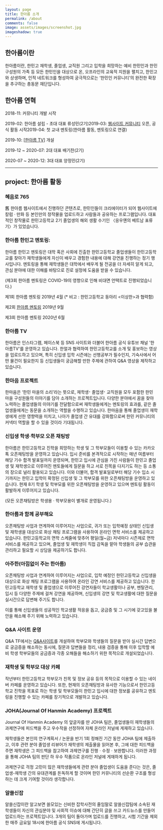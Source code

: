 ```yaml
---
layout: page
title: 한아름 소개
permalink: /about
comments: false
image: assets/images/screenshot.jpg
imageshadow: true
---
```


## 한아름이란

한아름이란, 한민고 재학생, 졸업생, 교직원 그리고 입학을 희망하는 예비 한민인과 한민 구성원의 가족 등 모든 한민인을 대상으로 온, 오프라인의 교육적 지원을 펼치고, 한민고와 상생하며, 인적 네트워크를 형성하여 궁극적으로는 ‘한민인 커뮤니티’의 완전한 확장을 추구하는 총동문 재단입니다.
## **한아름 연혁**

2018-11: 커뮤니티 개발 시작

2019-02: 한아름 설립 - 초대 대표 류성민(2기)2019-03: [웹사이트 커뮤니티](http://www.hanalum.kr) 오픈, 공식 활동 시작2019-04: 첫 교내 멘토링(한아름 활동, 멘토링으로 연결)

2019-10: [[한아름 TV](https://www.youtube.com/channel/UCreDKYaD9FakIAFEop8EddA/videos)] 개설

2019-12 ~ 2020-07: 2대 대표 배기찬(2기)

2020-07 ~ 2020-12: 3대 대표 양정민(2기)

---

## **project: 한아름 활동**

### 혜음로 765

舊 한아름 웹사이트에서 진행하던 콘텐츠로, 한민인들이 크리에이터가 되어 웹사이트에 칼럼 · 만화 등 본인만의 창작물을 업로드하고 사람들과 공유하는 프로그램입니다. 대표적인 창작물로 한민고등학교 2기 졸업생의 해외 생활 수기인 〈응우옌의 베트남 표류기〉가 있었습니다.

### 한아름 한민고 멘토링:

한아름 한민고 멘토링은 대학 혹은 사회에 진출한 한민고등학교 졸업생들이 한민고등학교를 찾아가 재학생들에게 자신이 배우고 경험한 내용에 대해 강연을 진행하는 정기 행사입니다. 멘토링을 통해 재학생들은 대학에서 배우게 될 전공을 더 자세히 알게 되고, 관심 분야에 대한 이해를 바탕으로 진로 설정에 도움을 받을 수 있습니다.

(제3회 한아름 멘토링은 COVID-19의 영향으로 인해 비대면 언택트로 진행되었습니다.)

제1회 한아름 멘토링 2019년 4월 (* 비고 : 한민고등학교 동아리 <이상한>과 협력함)

제2회 [한아름 멘토링](https://www.instagram.com/p/B17aMRel_ib/) 2019년 9월 

제3회 한아름 멘토링 2020년 6월

### 한아름 TV

한아름은 인스타그램, 페이스북 등 SNS 사이트와 더불어 한아름 공식 유튜브 채널 '한아름TV'를 운영하고 있습니다. 한얼과 협력하여 한민고등학교를 소개 및 홍보하는 영상을 업로드하고 있으며, 특히 신입생 입학 시즌에는 선행공부가 필수인지, 기숙사에서 어떤 물건이 필요한지 등 신입생들이 궁금해할 만한 주제에 관하여 Q&A 영상을 제작하고 있습니다.

### 한마음 프로젝트

한마음은  ‘한민 마을의 소리’라는 뜻으로, 재학생⠂졸업생⠂교직원을 모두 포함한 한민 마을 구성원들의 이야기를 담아 소개하는 프로젝트입니다. 다양한 분야에서 꿈을 찾아 노력하는 졸업생들의 이야기를 전달함으로써 재학생들에게는 멘토링의 효과를, 같은 졸업생들에게는 동문을 소개하는 역할을 수행하고 있습니다. 한마음을 통해 졸업생이 재학생에게 선한 영향력을 미치고, 나아가 졸업생 간 유대를 강화함으로써 한민 커뮤니티의 커넥터 역할을 할 수 있을 것이라 기대됩니다.

### 신입생 학생·학부모 오픈 채팅방

한아름은 한민고등학교 진학을 희망하는 학생 및 그 학부모들이 이용할 수 있는 카카오톡 오픈채팅방을 운영하고 있습니다. 입시 준비를 본격적으로 시작하는 매년 여름부터 해당 기수 합격 발표일까지 운영되며, 한민고 입시에 관심을 가진 사람들이 한민고 졸업생 및 재학생으로 이루어진 멘토들에게 질문을 하고 서로 친목을 다지기도 하는 등 소통의 장으로 널리 활용되고 있습니다. 이와 더불어, 합격 발표일로부터 해당 기수 입소 시기까지는 한민고 입학이 확정된 신입생 및 그 학부모를 위한 오픈채팅방을 운영하고 있습니다. 현재 8기 학생 및 학부모를 위한 오픈채팅방을 운영하고 있으며 멘토링 활동이 활발하게 이루어지고 있습니다.

(모든 오픈채팅방은 학생용 · 학부모용이 별개로 운영됩니다.)

### **한아름과 함께 공부해요**

오픈채팅방 사업과 연계하여 이루어지는 사업으로, 귀가 또는 입학예정 상태인 신입생 및 재학생을 대상으로 화상 채팅 프로그램을 사용하여 온라인 면학 서비스를 제공하고 있습니다. 한민고등학교의 면학 스케줄에 맞추어 평일(월~금) 저녁마다 시즌제로 면학 서비스를 제공하고 있으며, 졸업생 및 재학생이 직접 감독을 맡아 학생들의 공부 습관을 관리하고 필요할 시 상담을 제공하기도 합니다.

### 아주한(아낌없이 주는 한아름)

오픈채팅방 사업과 연계하여 이루어지는 사업으로, 입학 예정인 한민고등학교 신입생을 대상으로 화상 채팅 프로그램을 사용하여 온라인 강연 서비스를 제공하고 있습니다. 한민고등학교 재학생 및 졸업생으로 이루어진 강연자들이 학교생활이나 공부, 멘탈관리, 입시 등 다양한 주제에 걸쳐 강연을 제공하며, 신입생의 강연 및 학교생활에 대한 질문을 실시간으로 답변해 주기도 합니다.

이를 통해 신입생들의 성공적인 학교생활 적응을 돕고, 궁금증 및 그 시기에 갖고있을 불안을 해소해 주기 위해 노력하고 있습니다.

### Q&A 사이트 운영

Q&A TF에서는 [Q&A사이트](https://hmqna.creatorlink.net/Main)를 개설하여 학부모와 학생들의 질문을 받아 실시간 답변으로 궁금증을 해소하는 동시에, 질문과 답변들을 정리, 내용 검증을 통해 이후 입학할 예비 학생 학부모들의 궁금증과 각종 오해들을 해소하기 위한 목적으로 개설되었습니다.

### **재학생 및 학부모 대상 카페**

작년부터 한민고등학교 학부모가 친목 및 정보 공유 등의 목적으로 이용할 수 있는 네이버 카페를 운영하고 있습니다. 또한, 현재의 오픈채팅방과 유사한 기능으로서 한민고등학교 진학을 목표로 하는 학생 및 학부모들이 한민고 입시에 대한 정보를 공유하고 멘토링을 진행할 수 있는 카페를 장기적으로 개발하고 있습니다.

### JOHA(Journal Of Hanmin Academy) 프로젝트

Journal Of Hanmin Academy 의 앞글자를 딴 JOHA 팀은, 졸업생들이 재학생들의 과제연구에 피드백을 주고 우수작을 선정하여 자체 온라인 저널에 게재하고 있습니다.

재학생들은 본인의 연구계획서 / 논문을 반기 1회 정해진 기간 동안 JOHA 팀에 제출하고, 이후 관련 분야 졸업생 리뷰어가 재학생의 제출물을 읽어본 후, 그에 대한 피드백을 주면 재학생은 그 피드백을 참고하여 과제연구를 진행ㆍ수정ㆍ보완합니다. 이러한 과정을 통해 JOHA 팀의 판단 하 우수 작품으로 온라인 저널에 게재하게 됩니다.

과제연구로 걱정 고민이 많은 재학생들에게 관련 분야 졸업생이 도움을 준다는 것은, 졸업생-재학생 간의 유대관계를 돈독하게 할 것이며 한민 커뮤니티의 선순환 구조를 형성하는 데 크게 기여할 것이라 생각합니다.

### 알쓸신잡

알쓸신잡이란 알고보면 쓸모있는 신비한 잡학사전의 줄임말로 알쓸신잡팀에 소속된 재학생들이 자신의 관심분야 및 사회적 이슈에 대해 간단히 글을 쓰고 카드뉴스를 만들어 업로드하는 프로젝트입니다. 3개의 팀이 돌아가며 업로드를 진행하고, 시험 기간을 제외한 매주 금요일 18시에 한아름 공식 SNS에 게시됩니다.